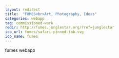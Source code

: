 ```yaml
---
layout: redirect
title:  "FUMES<br>Art, Photography, Ideas"
categories: webapp
tag: commissioned-work
redir: http://fumes.junglestar.org/?ref=junglestar
ico_url: fumes/safari-pinned-tab.svg
ico_name: fumes
---
```


fumes webapp
